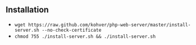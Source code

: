 Installation
---
* `wget https://raw.github.com/kohver/php-web-server/master/install-server.sh --no-check-certificate`
* `chmod 755 ./install-server.sh && ./install-server.sh`
